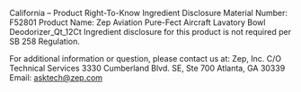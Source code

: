  
 
 
California – Product Right-To-Know Ingredient Disclosure 
Material Number: F52801 
Product Name: Zep Aviation Pure-Fect Aircraft Lavatory Bowl Deodorizer_Qt_12Ct 
Ingredient disclosure for this product is not required per SB 258 Regulation. 
 
For additional information or question, please contact us at: 
Zep, Inc. 
C/O Technical Services 
3330 Cumberland Blvd. SE, Ste 700 
Atlanta, GA 30339 
Email: asktech@zep.com 
 
 
 
 
